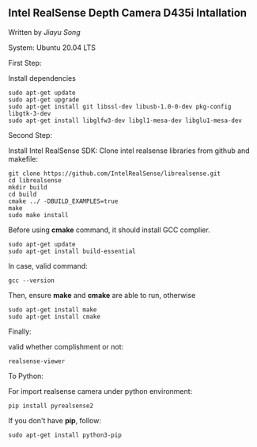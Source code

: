 ## Intel RealSense Depth Camera D435i Intallation
Written by *Jiayu Song*

System: Ubuntu 20.04 LTS

First Step:

Install dependencies
```
sudo apt-get update
sudo apt-get upgrade
sudo apt-get install git libssl-dev libusb-1.0-0-dev pkg-config libgtk-3-dev
sudo apt-get install libglfw3-dev libgl1-mesa-dev libglu1-mesa-dev
```
Second Step:

Install Intel RealSense SDK: Clone intel realsense libraries from github and makefile:
```
git clone https://github.com/IntelRealSense/librealsense.git
cd librealsense
mkdir build
cd build
cmake ../ -DBUILD_EXAMPLES=true
make
sudo make install
```

Before using **cmake** command, it should install GCC complier.

```
sudo apt-get update
sudo apt-get install build-essential
```
In case, valid command:
```
gcc --version
```
Then, ensure **make** and **cmake** are able to run, otherwise
```
sudo apt-get install make
sudo apt-get install cmake
```

Finally:

valid whether complishment or not:
```
realsense-viewer
```

To Python:

For import realsense camera under python environment:
```
pip install pyrealsense2
```
If you don't have **pip**, follow:
```
sudo apt-get install python3-pip
```
